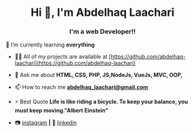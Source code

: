 
<h1 align="center">Hi 👋, I'm Abdelhaq Laachari</h1>
<h3 align="center">I'm a web Developer!!</h3>


🌱 I’m currently learning **everything**

- 👨‍💻 All of my projects are available at [https://github.com/abdelhaq-laachari](https://github.com/abdelhaq-laachari)

- 💬 Ask me about **HTML, CSS, PHP, JS,NodeJs, VueJs, MVC, OOP,**

- 📫 How to reach me **abdelhaq_laachari@gmail.com**

- ⚡ Best Quote **Life is like riding a bicycle. To keep your balance, you must keep moving."Albert Einstein"**


- 📷 [instagram][instagram] **|**
👔 [linkedin][linkedin]


[linkedin]: https://www.linkedin.com/in/abdelhaq-laachari-0a6b22203/
[instagram]: https://www.instagram.com/its_me_abdelhaq/
